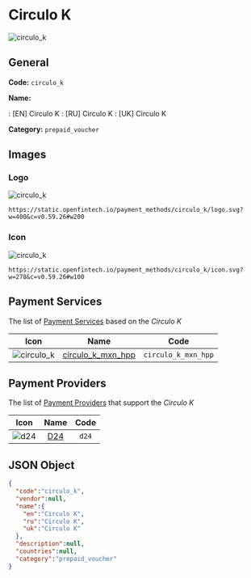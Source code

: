 
# Circulo K 
![circulo_k](https://static.openfintech.io/payment_methods/circulo_k/logo.svg?w=400&c=v0.59.26#w200)  

## General 
**Code:** `circulo_k` 
 
**Name:** 
 
:	[EN] Circulo K 
:	[RU] Circulo K 
:	[UK] Circulo K 
 
**Category:** `prepaid_voucher` 
 

## Images 

### Logo 
![circulo_k](https://static.openfintech.io/payment_methods/circulo_k/logo.svg?w=400&c=v0.59.26#w200)  

```
https://static.openfintech.io/payment_methods/circulo_k/logo.svg?w=400&c=v0.59.26#w200
```  

### Icon 
![circulo_k](https://static.openfintech.io/payment_methods/circulo_k/icon.svg?w=278&c=v0.59.26#w100)  

```
https://static.openfintech.io/payment_methods/circulo_k/icon.svg?w=278&c=v0.59.26#w100
```  

## Payment Services 
 
The list of [Payment Services](/payment-services/) based on the _Circulo K_ 

|Icon|Name|Code| 
|:---:|:---:|:---:| 
|![circulo_k](https://static.openfintech.io/payment_methods/circulo_k/icon.svg?w=278&c=v0.59.26#w100) |[circulo_k_mxn_hpp](/payment-services/circulo_k_mxn_hpp/)|`circulo_k_mxn_hpp`| 
 

## Payment Providers 
 
The list of [Payment Providers](/payment-providers/) that support the _Circulo K_ 

|Icon|Name|Code| 
|:---:|:---:|:---:| 
|![d24](https://static.openfintech.io/payment_providers/d24/icon.svg?w=278&c=v0.59.26#w100) |[D24](/payment-providers/d24/)|`d24`| 
 

## JSON Object 

```json
{
  "code":"circulo_k",
  "vendor":null,
  "name":{
    "en":"Circulo K",
    "ru":"Circulo K",
    "uk":"Circulo K"
  },
  "description":null,
  "countries":null,
  "category":"prepaid_voucher"
}
```  

